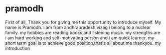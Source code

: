 # pramodh
First of all, Thank you for giving me this opportunity to introduce myself. My name is Pramodh. i am from andhrapradesh,vizag i belong to a nuclear family. my hobbies are reading books and listening music. my strengths are i am hard working and self-motivating person and i am quick learner. my short term goal is to achieve good position,that's all about me thankyou.
my introduction
